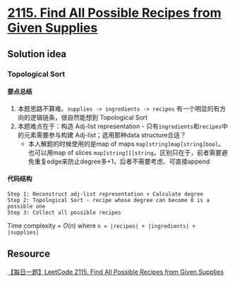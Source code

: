 # [2115. Find All Possible Recipes from Given Supplies](https://leetcode.com/problems/find-all-possible-recipes-from-given-supplies/description/)

## Solution idea

### Topological Sort
#### 要点总结
1. 本题思路不算难。`supplies -> ingredients -> recipes` 有一个明显的有方向的逻辑链条，很自然能想到 Topological Sort
2. 本题难点在于：构造 Adj-list representation - 只有`ingredients`和`recipes`中的元素需要参与构建 Adj-list；选用那种data structure合适？
    * 本人解题的时候使用的是map of maps `map[string]map[string]bool`。 也可以用map of slices `map[string][]string`。区别只在于，前者需要避免重复edge来防止degree多+1，后者不需要考虑、可直接append

#### 代码结构
```
Step 1: Reconstruct adj-list representation + Calculate degree
Step 2: Topological Sort - recipe whose degree can become 0 is a possible one
Step 3: Collect all possible recipes
```

Time complexity = $O(n)$ where `n = |recipes| + |ingredients| + |supplies|`

## Resource
[【每日一题】LeetCode 2115. Find All Possible Recipes from Given Supplies](https://www.youtube.com/watch?v=FuuGI4yg1q0)